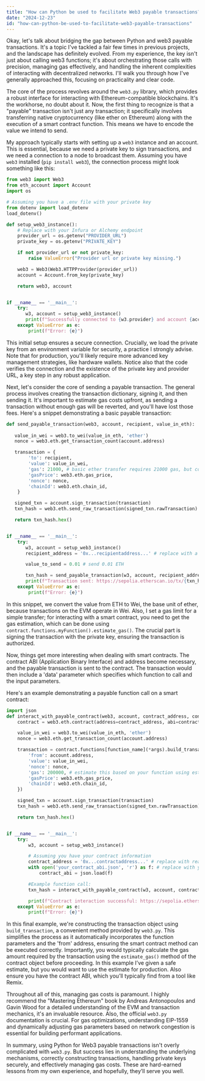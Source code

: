 ```yaml
---
title: "How can Python be used to facilitate Web3 payable transactions?"
date: "2024-12-23"
id: "how-can-python-be-used-to-facilitate-web3-payable-transactions"
---
```


Okay, let's talk about bridging the gap between Python and web3 payable transactions. It's a topic I've tackled a fair few times in previous projects, and the landscape has definitely evolved. From my experience, the key isn't just about calling web3 functions; it's about orchestrating those calls with precision, managing gas effectively, and handling the inherent complexities of interacting with decentralized networks. I'll walk you through how I've generally approached this, focusing on practicality and clear code.

The core of the process revolves around the `web3.py` library, which provides a robust interface for interacting with Ethereum-compatible blockchains. It's the workhorse, no doubt about it. Now, the first thing to recognize is that a "payable" transaction isn't just any transaction; it specifically involves transferring native cryptocurrency (like ether on Ethereum) along with the execution of a smart contract function. This means we have to encode the value we intend to send.

My approach typically starts with setting up a `web3` instance and an account. This is essential, because we need a private key to sign transactions, and we need a connection to a node to broadcast them. Assuming you have `web3` installed (`pip install web3`), the connection process might look something like this:

```python
from web3 import Web3
from eth_account import Account
import os

# Assuming you have a .env file with your private key
from dotenv import load_dotenv
load_dotenv()

def setup_web3_instance():
    # Replace with your Infura or Alchemy endpoint
    provider_url = os.getenv("PROVIDER_URL")
    private_key = os.getenv("PRIVATE_KEY")

    if not provider_url or not private_key:
        raise ValueError("Provider url or private key missing.")

    web3 = Web3(Web3.HTTPProvider(provider_url))
    account = Account.from_key(private_key)

    return web3, account


if __name__ == '__main__':
    try:
       w3, account = setup_web3_instance()
       print(f"Successfully connected to {w3.provider} and account {account.address}")
    except ValueError as e:
        print(f"Error: {e}")
```

This initial setup ensures a secure connection. Crucially, we load the private key from an environment variable for security, a practice I strongly advise. Note that for production, you'll likely require more advanced key management strategies, like hardware wallets. Notice also that the code verifies the connection and the existence of the private key and provider URL, a key step in any robust application.

Next, let's consider the core of sending a payable transaction. The general process involves creating the transaction dictionary, signing it, and then sending it. It's important to estimate gas costs upfront, as sending a transaction without enough gas will be reverted, and you'll have lost those fees. Here's a snippet demonstrating a basic payable transaction:

```python
def send_payable_transaction(web3, account, recipient, value_in_eth):
   
   value_in_wei = web3.to_wei(value_in_eth, 'ether')
   nonce = web3.eth.get_transaction_count(account.address)

   transaction = {
        'to': recipient,
        'value': value_in_wei,
        'gas': 21000, # basic ether transfer requires 21000 gas, but could be different for smart contract
        'gasPrice': web3.eth.gas_price,
        'nonce': nonce,
        'chainId': web3.eth.chain_id,
    }

   signed_txn = account.sign_transaction(transaction)
   txn_hash = web3.eth.send_raw_transaction(signed_txn.rawTransaction)

   return txn_hash.hex()


if __name__ == '__main__':
    try:
       w3, account = setup_web3_instance()
       recipient_address = '0x...recipientaddress...' # replace with a real address

       value_to_send = 0.01 # send 0.01 ETH

       txn_hash = send_payable_transaction(w3, account, recipient_address, value_to_send)
       print(f"Transaction sent: https://sepolia.etherscan.io/tx/{txn_hash}") #Replace with correct chain explorer
    except ValueError as e:
        print(f"Error: {e}")
```

In this snippet, we convert the value from ETH to Wei, the base unit of ether, because transactions on the EVM operate in Wei. Also, I set a gas limit for a simple transfer; for interacting with a smart contract, you need to get the gas estimation, which can be done using `contract.functions.myFunction().estimate_gas()`. The crucial part is signing the transaction with the private key, ensuring the transaction is authorized.

Now, things get more interesting when dealing with smart contracts. The contract ABI (Application Binary Interface) and address become necessary, and the payable transaction is sent to the contract. The transaction would then include a 'data' parameter which specifies which function to call and the input parameters.

Here's an example demonstrating a payable function call on a smart contract:

```python
import json
def interact_with_payable_contract(web3, account, contract_address, contract_abi, function_name, value_in_eth, *args):
    contract = web3.eth.contract(address=contract_address, abi=contract_abi)

    value_in_wei = web3.to_wei(value_in_eth, 'ether')
    nonce = web3.eth.get_transaction_count(account.address)

    transaction = contract.functions[function_name](*args).build_transaction({
        'from': account.address,
        'value': value_in_wei,
        'nonce': nonce,
        'gas': 200000, # estimate this based on your function using estimate_gas()
        'gasPrice': web3.eth.gas_price,
        'chainId': web3.eth.chain_id,
    })

    signed_txn = account.sign_transaction(transaction)
    txn_hash = web3.eth.send_raw_transaction(signed_txn.rawTransaction)

    return txn_hash.hex()


if __name__ == '__main__':
    try:
        w3, account = setup_web3_instance()

        # Assuming you have your contract information
        contract_address = '0x...contractaddress...' # replace with real address
        with open('your_contract_abi.json', 'r') as f: # replace with your ABI
            contract_abi = json.load(f)

        #Example function call:
        txn_hash = interact_with_payable_contract(w3, account, contract_address, contract_abi, 'myPayableFunction', 0.02, 123) # send 0.02 ETH and function arguments

        print(f"Contract interaction successful: https://sepolia.etherscan.io/tx/{txn_hash}")
    except ValueError as e:
        print(f"Error: {e}")

```

In this final example, we're constructing the transaction object using `build_transaction`, a convenient method provided by `web3.py`. This simplifies the process as it automatically incorporates the function parameters and the 'from' address, ensuring the smart contract method can be executed correctly. Importantly, you would typically calculate the gas amount required by the transaction using the `estimate_gas()` method of the contract object before proceeding. In this example I’ve given a safe estimate, but you would want to use the estimate for production. Also ensure you have the contract ABI, which you’ll typically find from a tool like Remix.

Throughout all of this, managing gas costs is paramount. I highly recommend the "Mastering Ethereum" book by Andreas Antonopoulos and Gavin Wood for a detailed understanding of the EVM and transaction mechanics, it's an invaluable resource. Also, the official `web3.py` documentation is crucial. For gas optimizations, understanding EIP-1559 and dynamically adjusting gas parameters based on network congestion is essential for building performant applications.

In summary, using Python for Web3 payable transactions isn't overly complicated with `web3.py`. But success lies in understanding the underlying mechanisms, correctly constructing transactions, handling private keys securely, and effectively managing gas costs. These are hard-earned lessons from my own experience, and hopefully, they’ll serve you well.
